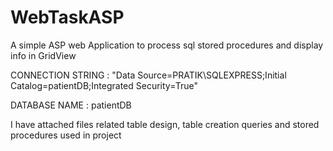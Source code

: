 # WebTaskASP
A simple ASP web Application to process sql stored procedures and display info in GridView

CONNECTION STRING : "Data Source=PRATIK\SQLEXPRESS;Initial Catalog=patientDB;Integrated Security=True"

DATABASE NAME : patientDB

I have attached files related table design, table creation queries and stored procedures used in project
